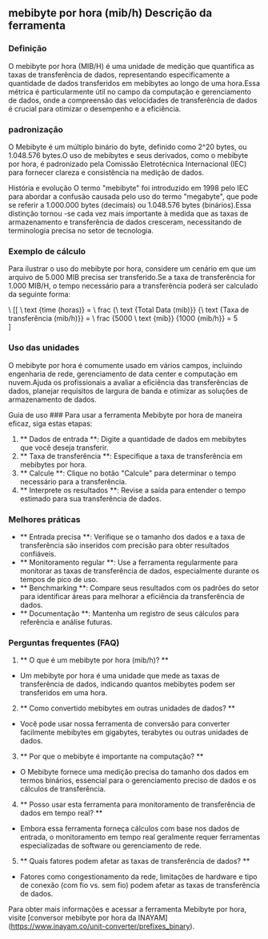 ## mebibyte por hora (mib/h) Descrição da ferramenta

### Definição
O mebibyte por hora (MIB/H) é uma unidade de medição que quantifica as taxas de transferência de dados, representando especificamente a quantidade de dados transferidos em mebibytes ao longo de uma hora.Essa métrica é particularmente útil no campo da computação e gerenciamento de dados, onde a compreensão das velocidades de transferência de dados é crucial para otimizar o desempenho e a eficiência.

### padronização
O Mebibyte é um múltiplo binário do byte, definido como 2^20 bytes, ou 1.048.576 bytes.O uso de mebibytes e seus derivados, como o mebibyte por hora, é padronizado pela Comissão Eletrotécnica Internacional (IEC) para fornecer clareza e consistência na medição de dados.

História e evolução
O termo "mebibyte" foi introduzido em 1998 pelo IEC para abordar a confusão causada pelo uso do termo "megabyte", que pode se referir a 1.000.000 bytes (decimais) ou 1.048.576 bytes (binários).Essa distinção tornou -se cada vez mais importante à medida que as taxas de armazenamento e transferência de dados cresceram, necessitando de terminologia precisa no setor de tecnologia.

### Exemplo de cálculo
Para ilustrar o uso do mebibyte por hora, considere um cenário em que um arquivo de 5.000 MIB precisa ser transferido.Se a taxa de transferência for 1.000 MIB/H, o tempo necessário para a transferência poderá ser calculado da seguinte forma:

\ [[
\ text {time (horas)} = \ frac {\ text {Total Data (mib)}} {\ text {Taxa de transferência (mib/h)}} = \ frac {5000 \ text {mib}} {1000 {mib/h}} = 5 \
\]

### Uso das unidades
O mebibyte por hora é comumente usado em vários campos, incluindo engenharia de rede, gerenciamento de data center e computação em nuvem.Ajuda os profissionais a avaliar a eficiência das transferências de dados, planejar requisitos de largura de banda e otimizar as soluções de armazenamento de dados.

Guia de uso ###
Para usar a ferramenta Mebibyte por hora de maneira eficaz, siga estas etapas:
1. ** Dados de entrada **: Digite a quantidade de dados em mebibytes que você deseja transferir.
2. ** Taxa de transferência **: Especifique a taxa de transferência em mebibytes por hora.
3. ** Calcule **: Clique no botão "Calcule" para determinar o tempo necessário para a transferência.
4. ** Interprete os resultados **: Revise a saída para entender o tempo estimado para sua transferência de dados.

### Melhores práticas
- ** Entrada precisa **: Verifique se o tamanho dos dados e a taxa de transferência são inseridos com precisão para obter resultados confiáveis.
- ** Monitoramento regular **: Use a ferramenta regularmente para monitorar as taxas de transferência de dados, especialmente durante os tempos de pico de uso.
- ** Benchmarking **: Compare seus resultados com os padrões do setor para identificar áreas para melhorar a eficiência da transferência de dados.
- ** Documentação **: Mantenha um registro de seus cálculos para referência e análise futuras.

### Perguntas frequentes (FAQ)

1. ** O que é um mebibyte por hora (mib/h)? **
- Um mebibyte por hora é uma unidade que mede as taxas de transferência de dados, indicando quantos mebibytes podem ser transferidos em uma hora.

2. ** Como convertido mebibytes em outras unidades de dados? **
- Você pode usar nossa ferramenta de conversão para converter facilmente mebibytes em gigabytes, terabytes ou outras unidades de dados.

3. ** Por que o mebibyte é importante na computação? **
- O Mebibyte fornece uma medição precisa do tamanho dos dados em termos binários, essencial para o gerenciamento preciso de dados e os cálculos de transferência.

4. ** Posso usar esta ferramenta para monitoramento de transferência de dados em tempo real? **
- Embora essa ferramenta forneça cálculos com base nos dados de entrada, o monitoramento em tempo real geralmente requer ferramentas especializadas de software ou gerenciamento de rede.

5. ** Quais fatores podem afetar as taxas de transferência de dados? **
- Fatores como congestionamento da rede, limitações de hardware e tipo de conexão (com fio vs. sem fio) podem afetar as taxas de transferência de dados.

Para obter mais informações e acessar a ferramenta Mebibyte por hora, visite [conversor mebibyte por hora da INAYAM] (https://www.inayam.co/unit-converter/prefixes_binary).